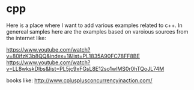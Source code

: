 # cpp
Here is a place where I want to add various examples related to c++.
In genereal samples here are the examples based on varoious sources from the internet like:

https://www.youtube.com/watch?v=80ifzK3b8QQ&index=1&list=PL1835A90FC78FF8BE
https://www.youtube.com/watch?v=LL8wkskDlbs&list=PL5jc9xFGsL8E12so1wlMS0r0hTQoJL74M

books like:
http://www.cplusplusconcurrencyinaction.com/
